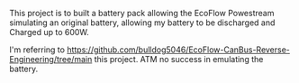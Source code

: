 This project is to built a battery pack allowing the EcoFlow Powestream simulating an original battery, allowing my battery to be discharged and Charged up to 600W.

I'm referring to https://github.com/bulldog5046/EcoFlow-CanBus-Reverse-Engineering/tree/main this project. ATM no success in emulating the battery.
